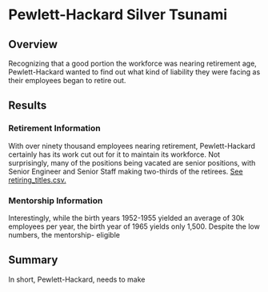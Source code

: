 # Pewlett-Hackard Silver Tsunami

## Overview
Recognizing that a good portion the workforce was nearing retirement age, Pewlett-Hackard wanted to find out what kind of liability they were facing as their employees began to retire out. 
## Results
### Retirement Information
With over ninety thousand employees nearing retirement, Pewlett-Hackard certainly has its work cut out for it to maintain its workforce. Not surprisingly, many of the positions being vacated are senior positions, with Senior Engineer and Senior Staff making two-thirds of the retirees. [See retiring_titles.csv. ](Data/retiring_titles.csv) 
### Mentorship Information
Interestingly, while the birth years 1952-1955 yielded an average of 30k employees per year, the birth year of 1965 yields only 1,500. Despite the low numbers, the mentorship- eligible 
## Summary
In short, Pewlett-Hackard, needs to make